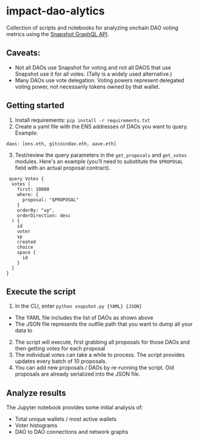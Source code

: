 # impact-dao-alytics
Collection of scripts and notebooks for analyzing onchain DAO voting metrics using the [Snapshot GraphQL API](https://hub.snapshot.org/graphql/). 

## Caveats: 
- Not all DAOs use Snapshot for voting and not all DAOS that use Snapshot use it for all votes. (Tally is a widely used alternative.)
- Many DAOs use vote delegation. Voting powers represent delegated voting power, not necessarily tokens owned by that wallet.

## Getting started

1. Install requirements: `pip install -r requirements.txt`
2. Create a yaml file with the ENS addresses of DAOs you want to query. Example:

`daos: [ens.eth, gitcoindao.eth, aave.eth]`

3. Test/review the query parameters in the `get_proposals` and `get_votes` modules. Here's an example (you'll need to substitute the `$PROPOSAL` field with an actual proposal contract). 

```
 query Votes {
  votes (
    first: 10000
    where: {
      proposal: "$PROPOSAL"
    }
    orderBy: "vp",
    orderDirection: desc
  ) {
    id
    voter
    vp
    created
    choice
    space {
      id
    }
  }
}
```

## Execute the script

1. In the CLI, enter `python snapshot.py {YAML} {JSON}`
- The YAML file includes the list of DAOs as shown above
- The JSON file represents the outfile path that you want to dump all your data to

2. The script will execute, first grabbing all proposals for those DAOs and then getting votes for each proposal
3. The individual votes can take a while to process. The script provides updates every batch of 10 proposals.
4. You can add new proposals / DAOs by re-running the script. Old proposals are already serialized into the JSON file.

## Analyze results

The Jupyter notebook provides some initial analysis of:
- Total unique wallets / most active wallets
- Voter histograms
- DAO to DAO connections and network graphs
